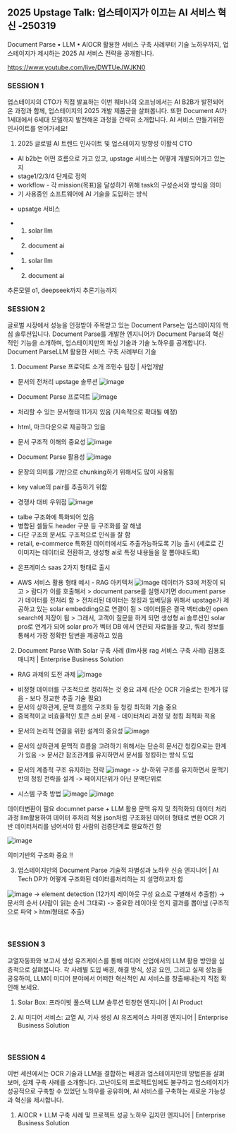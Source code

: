 ## 2025 Upstage Talk: 업스테이지가 이끄는 AI 서비스 혁신 -250319 
Document Parse • LLM • AIOCR 활용한 서비스 구축 사례부터 기술 노하우까지, 업스테이지가 제시하는 2025 AI 서비스 전략을 공개합니다.

‍https://www.youtube.com/live/DWTUeJWJKN0

### SESSION 1
업스테이지의 CTO가 직접 발표하는 이번 웨비나의 오프닝에서는 AI B2B가 발전되어 온 과정과 함께, 업스테이지의 2025 개발 제품군을 살펴봅니다. 또한 Document AI가 1세대에서 6세대 모델까지 발전해온 과정을 간략히 소개합니다. AI 서비스 만들기위한 인사이트를 얻어가세요!

1) 2025 글로벌 AI 트렌드 인사이트 및 업스테이지 방향성
이활석 CTO

- AI b2b는 어떤 흐름으로 가고 있고, upstage 서비스는 어떻게 개발되어가고 있는 지 
- stage1/2/3/4 단계로 정의
- workflow - 각 mission(목표)을 달성하기 위해 task의 구성순서와 방식을 의미  
- 기 사용중인 소프트웨어에 AI 기술을 도입하는 방식 

* upsatge 서비스
- 1. solar llm 
- 2. document ai

- 1. solar llm 
- 2. document ai

추론모델 o1, deepseek까지 
추론기능까지 


### SESSION 2
글로벌 시장에서 성능을 인정받아 주목받고 있는 Document Parse는 업스테이지의 핵심 솔루션입니다. Document Parse를 개발한 엔지니어가 Document Parse의 혁신적인 기능을 소개하며, 업스테이지만의 파싱 기술과 기술 노하우를 공개합니다.
Document ParseLLM  활용한 서비스 구축 사례부터 기술

1) Document Parse 프로덕트 소개
조민수 팀장 | 사업개발

* 문서의 전처리 upstage 솔루션
![image](https://github.com/user-attachments/assets/edb298b1-5be1-4df4-af5e-1fdefcaa9997)

* Document Parse 프로덕트
![image](https://github.com/user-attachments/assets/0a026715-5152-464f-8aad-958665a0745c)
- 처리할 수 있는 문서형태 11가지 있음 (지속적으로 확대될 예정)
- html, 마크다운으로 제공하고 있음 

- 문서 구조적 이해의 중요성 
![image](https://github.com/user-attachments/assets/01aa52cc-1a1b-46eb-a8ed-491d10947c94)

-  Document Parse 활용성
![image](https://github.com/user-attachments/assets/9ab57f6e-2bda-4380-bcb5-71d5ce5d432b)
- 문장의 의미를 기반으로 chunking하기 위해서도 많이 사용됨 
- key value의 pair를 추출하기 위함

* 경쟁사 대비 우위점
![image](https://github.com/user-attachments/assets/30c9c6d1-b4ca-4b06-96b2-c5fc84c09e8e)
- talbe 구조화에 특화되어 있음
- 병합된 셀들도 header 구분 등 구조화를 잘 해냄
- 다단 구조의 문서도 구조적으로 인식을 잘 함
- retail, e-commerce 특화된 데이터에서도 추출가능하도록 기능 출시 (세로로 긴 이미지는 데이터로 전환하고, 생성형 ai로 특정 내용들을 잘 뽑아내도록)

*  온프레미스 saas 2가지 형태로 출시

* AWS 서비스 활용 형태 예시 - RAG 아키텍처 
![image](https://github.com/user-attachments/assets/5136622c-edc8-479c-a46b-0924417a8346)
데이터가 S3에 저장이 되고 > 람다가 이를 호출해서 > document parse를 실행시키면 document parse가 데이터를 전처리 함 > 전처리된 데이터는 청킹과 임베딩을 위해서 upstage가 제공하고 있는 solar embedding으로 연결이 됨 > 데이터들은 결국 벡터db인 open search에 저장이 됨 > 그래서, 고객이 질문을 하게 되면 생성형 ai 솔루션인 solar pro로 연계가 되어 solar pro가 벡터 DB 에서 연관되 자료들을 찾고, 쿼리 정보를 통해서 가장 정확한 답변을 제공하고 있음 

2) Document Parse With Solar 구축 사례 (llm사용 rag 서비스 구축 사례) 
김용호 매니저 | Enterprise Business Solution

* RAG 과제의 도전 과제
![image](https://github.com/user-attachments/assets/e86b7b7c-11c6-4f7d-9589-ca322198d7e9)
- 비정형 데이터를 구조적으로 정리하는 것 중요 과제
(단순 OCR 기술로는 한계가 많음 - 보다 정교한 추출 기술 필요)
- 문서의 상하관계, 문맥 흐름의 구조화 등 청킹 최적화 기술 중요
- 중복적이고 비효율적인 토큰 소비 문제 - 데이터처리 과정 및 청킹 최적화 적용

* 문서의 논리적 연결을 위한 설계의 중요성 
![image](https://github.com/user-attachments/assets/cc98390b-10eb-445b-8b9f-0f198adb230d)
- 문서의 상하관계 문맥적 흐름을 고려하기 위해서는 단순히 문서간 청킹으로는 한계가 있음
  -> 문서간 참조관계를 유지하면서 문서를 청킹하는 방식 도입

* 문서의 계층적 구조 유지하는 전략 
![image](https://github.com/user-attachments/assets/bd77f66d-7886-46d3-8797-26b8988c0236)
-> 상-하위 구조를 유지하면서 문맥기반의 청킹 전략을 설계
-> 페이지단위가 아닌 문맥단위로 

* 시스템 구축 방법
![image](https://github.com/user-attachments/assets/dda2c047-9bf3-45c5-a5f0-9d5388fffb91)
![image](https://github.com/user-attachments/assets/d074e1a6-3f5a-48eb-ba51-8366888e2130)

데이터변환이 필요 
documnet parse + LLM 활용 
문맥 유지 및 최적화되 데이터 처리 과정 
llm활용하여 데이터 후처리 적용 
json처럼 구조화된 데이터 형태로 변환 
OCR 기반 데이터처리를 넘어서야 함 
사람의 검증단계로 필요하긴 함 


![image](https://github.com/user-attachments/assets/104b8cad-1e3f-48c5-a30d-75a9107f02a1)

의미기반의 구조화 중요 !! 

3) 업스테이지만의 Document Parse 기술적 차별성과 노하우 
신승 엔지니어  | AI Tech
DP가 어떻게 구조화된 데이터를처리하는 지 설명하고자 함

![image](https://github.com/user-attachments/assets/853adbdd-b1e8-48a6-aaa4-c200613361f0)
-> element detection (12가지 레이아웃 구성 요소로 구별해서 추출함)
-> 문서의 순서 (사람이 읽는 순서 그대로) 
-> 중요한 레이아웃 인지 결과를 뽑아냄 (구조적으로 파악 > html형태로 추출) 


‍


### SESSION 3
교열자동화와 보고서 생성 유즈케이스를 통해 미디어 산업에서의 LLM 활용 방안을 심층적으로 살펴봅니다. 각 사례별 도입 배경, 해결 방식, 성공 요인, 그리고 실제 성능을 공유하여, LLM이 미디어 분야에서 어떠한 혁신적인 AI 서비스를 창출해내는지 직접 확인해 보세요.

1) Solar Box: 프라이빗 풀스택 LLM 솔루션
민창현 엔지니어  | AI Product

2) AI 미디어 서비스: 교열 AI, 기사 생성 AI 유즈케이스
차미경 엔지니어  | Enterprise Business Solution
‍

‍

### SESSION 4
이번 세션에서는 OCR 기술과 LLM을 결합하는 배경과 업스테이지만의 방법론을 살펴보며, 실제 구축 사례를 소개합니다. 고난이도의 프로젝트임에도 불구하고 업스테이지가 성공적으로 구축할 수 있었던 노하우를 공유하며, AI 서비스를 구축하는 새로운 가능성과 혁신을 제시합니다.

1) AIOCR + LLM 구축 사례 및 프로젝트 성공 노하우
김지민 엔지니어  | Enterprise Business Solution



‍
